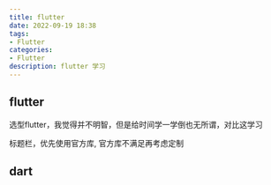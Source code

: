 ```yaml
---
title: flutter
date: 2022-09-19 18:38 
tags:
- Flutter
categories:
- Flutter
description: flutter 学习
---
```


## flutter

选型flutter，我觉得并不明智，但是给时间学一学倒也无所谓，对比这学习

标题栏，优先使用官方库, 官方库不满足再考虑定制

## dart



